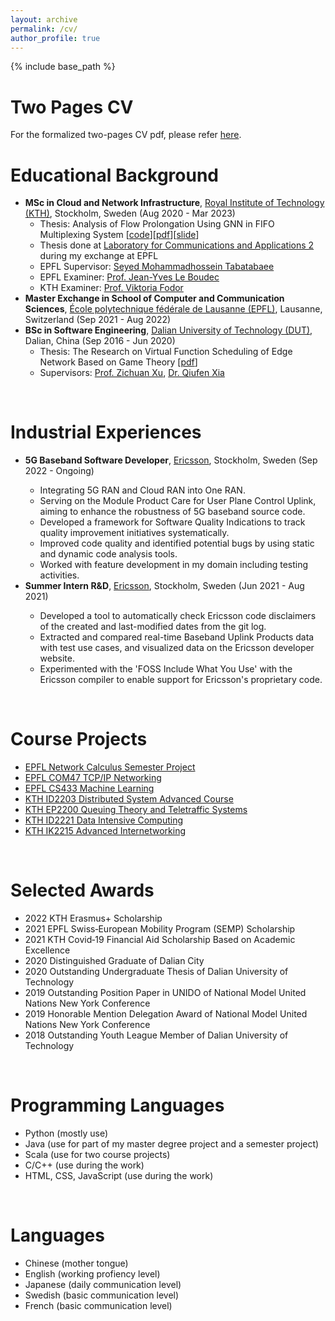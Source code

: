 ```yaml
---
layout: archive
permalink: /cv/
author_profile: true
---
```


{% include base_path %}

<h1>Two Pages CV</h1>
For the formalized two-pages CV pdf, please refer <a href="https://wangweiran0129.github.io/files/Weiran_Wang_CV.pdf">here</a>.
<br>

<h1>Educational Background</h1>
<ul>
  <li>
    <b>MSc in Cloud and Network Infrastructure</b>, <a href="https://www.kth.se/en">Royal Institute of Technology (KTH)</a>, Stockholm, Sweden (Aug 2020 - Mar 2023)  
    <ul> 
      <li>Thesis: Analysis of Flow Prolongation Using GNN in FIFO Multiplexing System [<a href="https://github.com/wangweiran0129/Degree_Project_Network_Calculus">code</a>][<a href="https://wangweiran0129.github.io/files/Analysis_of_Flow_Prolongation_Using_Graph_Neural_Network_GNN_in_FIFO_Multiplexing_System.pdf">pdf</a>][<a href="http://wangweiran0129.github.io/files/Defense_Slide.pdf">slide</a>]</li>
      <li>Thesis done at <a href="https://www.epfl.ch/labs/lca2/">Laboratory for Communications and Applications 2</a> during my exchange at EPFL</li>
      <li>EPFL Supervisor: <a href="https://people.epfl.ch/hossein.tabatabaee">Seyed Mohammadhossein Tabatabaee</a></li> 
      <li>EPFL Examiner: <a href="https://people.epfl.ch/jean-yves.leboudec">Prof. Jean-Yves Le Boudec</a></li>
      <li>KTH Examiner: <a href="https://www.kth.se/profile/vjfodor">Prof. Viktoria Fodor</a></li>
    </ul>
  </li>
  <li>
  <b>Master Exchange in School of Computer and Communication Sciences</b>, <a href="https://www.epfl.ch/en/">École polytechnique fédérale de Lausanne (EPFL)</a>, Lausanne, Switzerland (Sep 2021 - Aug 2022)
  </li>
  <li>
    <b>BSc in Software Engineering</b>, <a href="https://en.dlut.edu.cn/">Dalian University of Technology (DUT)</a>, Dalian, China (Sep 2016 - Jun 2020)
    <ul>
      <li>Thesis: The Research on Virtual Function Scheduling of Edge Network Based on Game Theory [<a href="https://wangweiran0129.github.io/files/The_Research_on_Virtual_Function_Scheduling_of_Edge_Network_Based_on_Game_Theory.pdf">pdf</a>]</li>
      <li> Supervisors: <a href="https://zichuanxu.com/">Prof. Zichuan Xu</a>, <a href="http://faculty.dlut.edu.cn/qfx/en/index.htm">Dr. Qiufen Xia</a></li>
    </ul>
  </li>
</ul>
<br>

<h1>Industrial Experiences</h1>
<ul>
  <li><b>5G Baseband Software Developer</b>, <a href="https://www.ericsson.com/en">Ericsson</a>, Stockholm, Sweden (Sep 2022 - Ongoing)</li>
  <ul>
    <li>Integrating 5G RAN and Cloud RAN into One RAN.</li>
    <li>Serving on the Module Product Care for User Plane Control Uplink, aiming to enhance the robustness of 5G baseband source code.</li>
    <li>Developed a framework for Software Quality Indications to track quality improvement initiatives systematically.</li>
    <li>Improved code quality and identified potential bugs by using static and dynamic code analysis tools.</li>
    <li>Worked with feature development in my domain including testing activities.</li>
  </ul>
  <li><b>Summer Intern R&D</b>, <a href="https://www.ericsson.com/en">Ericsson</a>, Stockholm, Sweden (Jun 2021 - Aug 2021)</li>
  <ul>
    <li>Developed a tool to automatically check Ericsson code disclaimers of the created and last-modified dates from the git log.</li>
    <li>Extracted and compared real-time Baseband Uplink Products data with test use cases, and visualized data on the Ericsson developer website.</li>
    <li>Experimented with the 'FOSS Include What You Use' with the Ericsson compiler to enable support for Ericsson's proprietary code.</li>
  </ul>
</ul>
<br>

<h1>Course Projects</h1>
<ul>
  <li><a href="https://github.com/wangweiran0129/EPFL_Network_Calculus_Semester_Project">EPFL Network Calculus Semester Project</a></li>
  <li><a href="https://github.com/wangweiran0129/EPFL_COM407_TCP_IP_Networking">EPFL COM47 TCP/IP Networking</a></li>
  <li><a href="https://github.com/wangweiran0129/EPFL_CS433_Machine-Learning">EPFL CS433 Machine Learning</a></li>
  <li><a href="https://github.com/wangweiran0129/KTH_ID2203_Distributed-System-Advanced-Course"> KTH ID2203 Distributed System Advanced Course</a></li>
  <li><a href="https://github.com/wangweiran0129/KTH_EP2200_Queuing-Theory-and-Teletraffic-Systems">KTH EP2200 Queuing Theory and Teletraffic Systems</a></li>
  <li><a href="https://github.com/wangweiran0129/KTH_ID2221_Data-Intensive-Computing">KTH ID2221 Data Intensive Computing</a></li>
  <li><a href="https://github.com/wangweiran0129/KTH_IK2215_Advanced-Internetworking">KTH IK2215 Advanced Internetworking</a></li>
</ul>
<br>

<h1>Selected Awards</h1>
<ul>
  <li>2022 KTH Erasmus+ Scholarship</li>
  <li>2021 EPFL Swiss‑European Mobility Program (SEMP) Scholarship</li>
  <li>2021 KTH Covid‑19 Financial Aid Scholarship Based on Academic Excellence</li>
  <li>2020 Distinguished Graduate of Dalian City</li>
  <li>2020 Outstanding Undergraduate Thesis of Dalian University of Technology</li>
  <li>2019 Outstanding Position Paper in UNIDO of National Model United Nations New York Conference</li>
  <li>2019 Honorable Mention Delegation Award of National Model United Nations New York Conference</li>
  <li>2018 Outstanding Youth League Member of Dalian University of Technology</li>
</ul>
<br>

<h1>Programming Languages</h1>
<ul>
  <li>Python (mostly use)</li>
  <li>Java (use for part of my master degree project and a semester project)</li>
  <li>Scala (use for two course projects)</li>
  <li>C/C++ (use during the work)</li>
  <li>HTML, CSS, JavaScript (use during the work)</li>
</ul>
<br>

<h1>Languages</h1>
<ul>
  <li>Chinese (mother tongue)</li>
  <li>English (working profiency level)</li>
  <li>Japanese (daily communication level)</li>
  <li>Swedish (basic communication level)</li>
  <li>French (basic communication level)</li>
</ul>
<br>